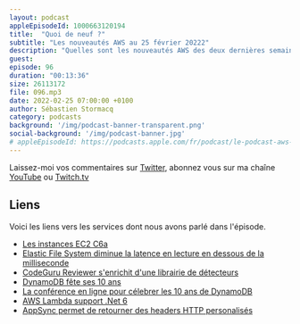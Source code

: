 ```yaml
---
layout: podcast
appleEpisodeId: 1000663120194
title:  "Quoi de neuf ?"
subtitle: "Les nouveautés AWS au 25 février 20222"
description: "Quelles sont les nouveautés AWS des deux dernières semaines ? Dans cet épisode, nous parlons de nouvelles instances EC2, de Elastic File System qui reduit la latence en lecture, de CodeGuru Reviewer qui enrichit ses librairies. Il sera question d'un anniversaire et de deux nouveautés attendues par les développeurs de fonctions Lambda ou d'API GraphQL avec AppSync."
guest:
episode: 96
duration: "00:13:36"
size: 26113172
file: 096.mp3
date: 2022-02-25 07:00:00 +0100   
author: Sébastien Stormacq
category: podcasts
background: '/img/podcast-banner-transparent.png'
social-background: '/img/podcast-banner.jpg'
# appleEpisodeId: https://podcasts.apple.com/fr/podcast/le-podcast-aws-en-français/id1452118442
---
```


Laissez-moi vos commentaires sur [Twitter](https://twitter.com/sebsto), abonnez vous sur ma chaîne [YouTube](https://www.youtube.com/sebsto) ou [Twitch.tv](https://www.twitch.tv/sebAWS)

## Liens

Voici les liens vers les services dont nous avons parlé dans l'épisode.

- [Les instances EC2 C6a](https://aws.amazon.com/blogs/aws/new-amazon-ec2-c6a-instances-powered-by-3rd-gen-amd-epyc-processors-for-compute-intensive-workloads/)
- [Elastic File System diminue la latence en lecture en dessous de la milliseconde](https://aws.amazon.com/blogs/aws/amazon-elastic-file-system-update-sub-millisecond-read-latency/)
- [CodeGuru Reviewer s'enrichit d'une librairie de détecteurs](https://aws.amazon.com/blogs/aws/new-for-amazon-codeguru-reviewer-detector-library-and-security-detectors-for-log-injection-flaws/)
- [DynamoDB fête ses 10 ans](https://aws.amazon.com/blogs/aws/happy-birthday-dynamodb/)
- [La conférence en ligne pour célebrer les 10 ans de DynamoDB](https://pages.awscloud.com/NAMER-field-LS-DynamoDB-10-Year-Anniversary-2022-reg-event.html)
- [AWS Lambda support .Net 6](https://aws.amazon.com/blogs/compute/introducing-the-net-6-runtime-for-aws-lambda/)
- [AppSync permet de retourner des headers HTTP personalisés](https://aws.amazon.com/about-aws/whats-new/2022/02/aws-appsync-support-custom-response-headers/)